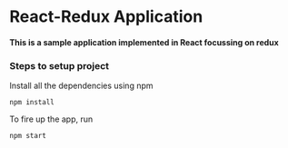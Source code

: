 # React-Redux Application

#### This is a sample application implemented in React focussing on redux

### Steps to setup project

Install all the dependencies using npm
```
npm install
```

To fire up the app, run
```
npm start
```
